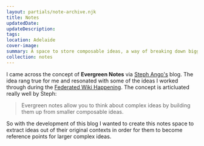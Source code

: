 ```yaml
---
layout: partials/note-archive.njk
title: Notes
updatedDate:
updateDescription: 
tags:
location: Adelaide
cover-image: 
summary: A space to store composable ideas, a way of breaking down bigger concepts into smaller piece that can be referenced as a logical building blocks.
collection: notes
---
```


I came across the concept of **Evergreen Notes** via [Steph Ango's](https://stephango.com/evergreen-notes) blog. The idea rang true for me and resonated with some of the ideas I worked through during the [Federated Wiki Happening](https://fedwikihappening.rodwell.me/view/happening-folks). The concept is  articluated really well by Steph:

> Evergreen notes allow you to think about complex ideas by building them up from smaller composable ideas.

So with the development of this blog I wanted to create this notes space to extract ideas out of their original contexts in order for them to become reference points for larger complex ideas. 